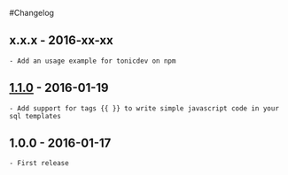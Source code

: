 #Changelog


## x.x.x - 2016-xx-xx
	- Add an usage example for tonicdev on npm


## [1.1.0] - 2016-01-19
	- Add support for tags {{ }} to write simple javascript code in your sql templates


## 1.0.0 - 2016-01-17
	- First release

[1.1.0]: https://github.com/enzuo/sql-moduleon/compare/v1.0.0...v1.1.0
